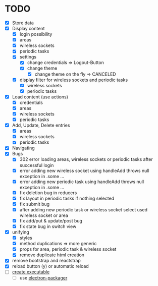 # TODO

- [x] Store data
- [x] Display content
    - [x] login possibility
    - [x] areas
    - [x] wireless sockets
    - [x] periodic tasks
    - [x] settings
        - [x] change credentials => Logout-Button
        - [x] change theme
            - [x] change theme on the fly => CANCELED
    - [x] display filter for wireless sockets and periodic tasks
        - [x] wireless sockets
        - [x] periodic tasks
- [x] Load content (use actions)
    - [x] credentials
    - [x] areas
    - [x] wireless sockets
    - [x] periodic tasks
- [x] Add, Update, Delete entries
    - [x] areas
    - [x] wireless sockets
    - [x] periodic tasks
- [x] Navigating
- [x] Bugs
    - [x] 302 error loading areas, wireless sockets or periodic tasks after successful login
    - [x] error adding new wireless socket using handleAdd throws null exception in .some ...
    - [x] error adding new periodic task using handleAdd throws null exception in .some ...
    - [x] fix deletion bug in reducers
    - [x] fix layout in periodic tasks if nothing selected
    - [x] fix submit bug
    - [x] after adding new periodic task or wireless socket select used wireless socket or area
    - [x] fix add/put & update/post bug
    - [x] fix state bug in switch view
- [x] unifying
    - [x] styles
    - [x] method duplications => more generic
    - [x] props for area, periodic task & wireless socket
    - [x] remove duplicate html creation
- [x] remove bootstrap and reactstrap
- [x] reload button (y) or automatic reload
- [ ] [create executable](https://github.com/electron/electron/blob/master/docs/tutorial/application-distribution.md)
    - [ ] use [electron-packager](https://github.com/electron-userland/electron-packager)
